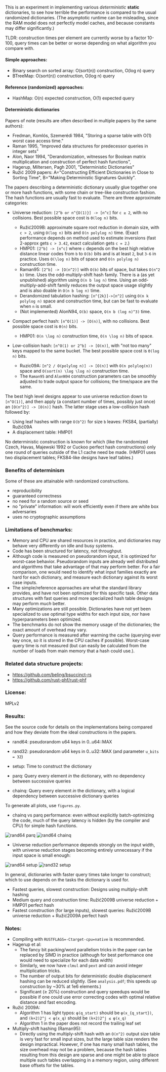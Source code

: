 This is an experiment in implementing various _deterministic_ **static**
dictionaries, to see how terrible the performance is compared to the usual
randomized dictionaries. (The asymptotic runtime can be misleading, since the
RAM model does not perfectly model caches, and because constants may differ
significantly.)

TLDR: construction times per element are currently worse by a factor 10-100,
query times can be better or worse depending on what algorithm you compare with.

#### Simple approaches:

- Binary search on sorted array: O(sort(n)) construction, O(log n) query
- BTreeMap: O(sort(n)) construction, O(log n) query

#### Reference (randomized) approaches:

- HashMap: O(n) expected construction, O(1) expected query

#### Deterministic dictionaries

Papers of note (results are often described in multiple papers by the same
authors):

- Fredman, Komlós, Szemerédi 1984, "Storing a sparse table with O(1) worst case
  access time."
- Raman 1995, "Improved data structures for predecessor queries in integer sets"
- Alon, Naor 1994, "Derandomization, witnesses for Boolean matrix multiplication
  and construction of perfect hash functions",
- Hagerup, Miltersen, Pagh 2001, "Deterministic Dictionaries"
- Ružić 2009 papers: A="Constructing Efficient Dictionaries in Close to Sorting
  Time", B="Making Deterministic Signatures Quickly".

The papers describing a deterministic dictionary usually glue together one or
more hash functions, with some chain or tree-like construction fashion. The hash
functions are usually fast to evaluate. There are three approximate categories:

- Universe reduction: `[2^b or n^{O(1)}] -> [n^c]` for `c ≥ 2`, with no
  collisions. Best possible space cost is `Θ(log n)` bits.

  - Ružić2009B: approximate square root reduction in domain size, with `c > 2`,
    using `O(log n)` bits and `O(n polylog n)` time. (Exact performance depends
    on method used to estimate inversions (fast 2-approx gets `c > 3.42`, exact
    calculation gets `c = 2`.)
  - HMP01: `[2^b] -> [n^c]` where `c` depends on the best high relative distance
    linear codes from `b` to `O(b)` bits and is at least `2`, but `3-6` in
    practice. Uses `O(\log n)` bits of space and `O(n polylog n)` construction
    time.
  - Raman95: `[2^b] -> [O(n^2)]` with `O(b)` bits of space, but takes `O(n^2 b)`
    time. Uses the odd-multiply-shift hash family. There is a (as yet
    unpublished) algorithm using `O(n b log n)` time. Using an
    odd-multiply-add-shift family reduces the output space usage slightly and is
    also doable in `O(n b log n)` time.
  - Derandomized tabulation hashing: `[n^{2k}]->[n^2]` using `O(n k polylog n)`
    space and construction time, but can be fast to evaluate when `n` is small.
  - (Not implemented) AlonN94, `O(b)` space, `O(n b (log n)^3)` time.

- Compact perfect hash: `[n^O(1)] -> [O(n)]`, with no collisions. Best possible
  space cost is `Θ(n)` bits.

  - HMP01: `O(n \log n)` construction time, `O(n \log n)` bits of space.

- Low-collision hash: `[n^O(1) or 2^b] -> [O(n)]`, with "not too many" keys
  mapped to the same bucket. The best possible space cost is `Θ(log n)` bits.

  - Ruzic09A: `[n^2 / O(polylog n)] -> [O(n)]` with `O(n polylog(n))` space and
    `O(sort(n) \log \log n)` construction time.
  - The `Raman95` and `AlonN94` construction parameters can be smoothly adjusted
    to trade output space for collisions; the time/space are the same.

The best high level designs appear to use universe reduction down to `[n^O(1)]`,
and then apply (a constant number of times, possibly just once) an
`[O(n^2)] -> [O(n)]` hash. The latter stage uses a low-collision hash followed
by:

- Using leaf hashes with range `O(b^2)` for size `b` leaves: FKS84, (partially)
  Ružić09A
- A displacement table: HMP01

No deterministic construction is known for which (like the randomized Czech,
Havas, Majewski 1992 or Cuckoo perfect hash constructions) only one round of
queries outside of the L1 cache need be made. (HMP01 uses two displacement
tables; FKS84-like designs have leaf tables.)

### Benefits of determinism

Some of these are attainable with randomized constructions.

- reproducibility
- guaranteed correctness
- no need for a random source or seed
- no "private" information: will work efficiently even if there are white box
  adversaries
- uses no cryptographic assumptions

### Limitations of benchmarks:

- Memory and CPU are shared resources in practice, and dictionaries may behave
  very differently on idle and busy systems.
- Code has been structured for latency, not throughput.
- Although code is measured on pseudorandom input, it is optimized for
  worst-case behavior. Pseudorandom inputs are already well distributed and
  algorithms that take advantage of that may perform better. For a fair
  comparison, one would need to identify what input families exactly are hard
  for each dictionary, and measure each dictionary against its worst case
  inputs.
- The simple/reference approaches are what the standard library provides, and
  have not been optimized for this specific task. Other data structures with
  fast queries and more specialized hash table designs may perform _much_
  better.
- Many optimizations are still possible. Dictionaries have not yet been
  specialized to use optimal type widths for each input size, nor have
  hyperparameters been optimized.
- The benchmarks do not show the memory usage of the dictionaries; the exact
  amount of overhead may vary.
- Query performance is measured after warming the cache (querying ever key once,
  so it is stored in the CPU caches if possible). Worst-case query time is not
  measured (but can easily be calculated from the number of loads from main
  memory that a hash could use.).

### Related data structure projects:

- https://github.com/beling/bsuccinct-rs
- https://github.com/rust-phf/rust-phf

### License:

MPLv2

### Results:

See the source code for details on the implementations being compared and how
they deviate from the ideal constructions in the papers.

- rand64: pseudorandom u64 keys in 0..u64::MAX

- rand32: pseudorandom u64 keys in 0..u32::MAX (and parameter `u_bits = 32`)

- setup: Time to construct the dictionary

- parq: Query every element _in_ the dictionary, with no dependency between
  successive queries

- chainq: Query every element _in_ the dictionary, with a logical dependency
  between successive dictionary queries

To generate all plots, use `figures.py`.

- chainq vs parq performance: even without explicitly batch-optimizing the code,
  much of the query latency is hidden (by the compiler and CPU) for simple hash
  functions.

![rand64 parq](parq-rand64.svg) ![rand64 chainq](chainq-rand64.svg)

- Universe reduction performance depends strongly on the input width, with
  universe reduction stages becoming entirely unnecessary if the input space is
  small enough:

![rand64 setup](setup-rand64.svg) ![rand32 setup](setup-rand32.svg)

In general, dictionaries with faster query times take longer to construct; which
to use depends on the tasks the dictionary is used for.

- Fastest queries, slowest construction: Designs using multiply-shift hashing
- Medium query and construction time: Ružić2009B universe reduction + HMP01
  perfect hash
- Fastest construction (for large inputs), slowest queries: Ružić2009B universe
  reduction + Ružić2009A perfect hash

### Notes:

- Compiling with `RUSTFLAGS=-Ctarget-cpu=native` is recommended.
- Hagerup et al:
  - The fancy bit packing/word parallelism tricks in the paper can be replaced
    by SIMD in practice (although for best performance one would need to
    specialize for each data width)
  - Similarly, we now have `clmul` and `pext` and can avoid integer
    multiplication tricks.
  - The number of output bits for deterministic double displacement hashing can
    be reduced slightly. (See `analysis.pdf`; this speeds up construction by
    ~30% at 1e6 elements.)
  - Significant (≥ 20%) construction and query speedups would be possible if one
    could use error correcting codes with optimal relative distance and fast
    encoding.
- Ružić 2009A:
  - Algorithm 1 has light typos: `φ(q_start)` should be `φ(x_{q_start})`, and
    `(k+2)2^j < φ(x_q)` should be `(k+2)2^j ≤ φ(x_q)`
  - Algorithm 1 in the paper does not record the trailing leaf set
- Multiply-shift hashing (Raman95):
  - Directly using the multiply-shift hash with an `O(n^2)` output size table is
    very fast for small input sizes, but the large table size renders the design
    impractical. However, if one has many small hash tables, the size overhead
    may not be a problem, because the hash tables resulting from this design are
    sparse and one might be able to place multiple such tables overlapping in a
    memory region, using different base offsets for the tables.
